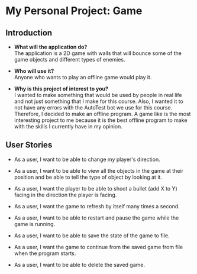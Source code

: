 # My Personal Project: Game

## Introduction

- **What will the application do?**  
The application is a 2D game with walls that will bounce 
some of the game objects and different types of enemies.

- **Who will use it?**  
Anyone who wants to play an offline game would play it.

- **Why is this project of interest to you?**  
I wanted to make something that would be used by people in 
real life and not just something that I make for this 
course. Also, I wanted it to not have any errors with the 
AutoTest bot we use for this course. Therefore, I decided 
to make an offline program. A game like is the most 
interesting project to me because it is the best offline
program to make with the skills I currently have in my 
opinion.

## User Stories

- As a user, I want to be able to change my player's
 direction.

- As a user, I want to be able to view all the objects 
in the game at their position and be able to tell the
type of object by looking at it.

- As a user, I want the player to be able to shoot a 
bullet (add X to Y) facing in the direction the player
is facing.

- As a user, I want the game to refresh by itself many
times a second.

- As a user, I want to be able to restart and pause the
 game while the game is running.

- As a user, I want to be able to save the state of the game
to file.

- As a user, I want the game to continue from the saved game
from file when the program starts.

- As a user, I want to be able to delete the saved game.